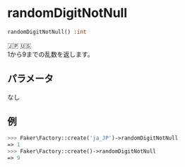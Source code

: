 # randomDigitNotNull
```php
randomDigitNotNull() :int
```
:jp: :us:  
1から9までの乱数を返します。

## パラメータ
なし

## 例
```php
>>> Faker\Factory::create('ja_JP')->randomDigitNotNull
=> 1
>>> Faker\Factory::create()->randomDigitNotNull
=> 9
```
